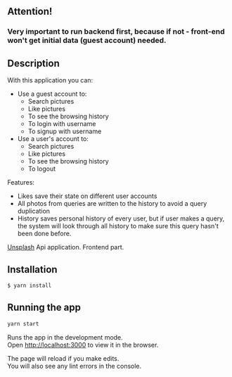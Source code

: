 ## Attention!

### Very important to run backend first, because if not - front-end won't get initial data (guest account) needed.

## Description

With this application you can:
* Use a guest account to:
    * Search pictures
    * Like pictures
    * To see the browsing history
    * To login with username
    * To signup with username
* Use a user's account to:
    * Search pictures
    * Like pictures
    * To see the browsing history
    * To logout

Features:
* Likes save their state on different user accounts
* All photos from queries are written to the history to avoid a query duplication
* History saves personal history of every user, but if user makes a query, the system will look through all history to make sure this query hasn't been done before.

[Unsplash](https://unsplash.com/) Api application. Frontend part.

## Installation

```bash
$ yarn install
```

## Running the app

```bash
yarn start
```

Runs the app in the development mode.\
Open [http://localhost:3000](http://localhost:3000) to view it in the browser.

The page will reload if you make edits.\
You will also see any lint errors in the console.

